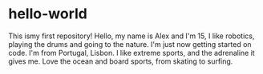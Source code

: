 # hello-world
This ismy first repository!
Hello, my name is Alex and I'm 15, I like robotics, playing the drums and going to the nature.
I'm just now getting started on code.
I'm from Portugal, Lisbon.
I like extreme sports, and the adrenaline it gives me.
Love the ocean and board sports, from skating to surfing.
